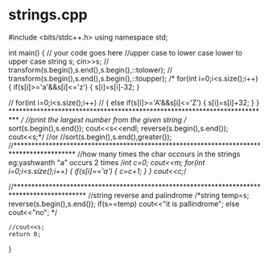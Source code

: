 # strings.cpp
#include <bits/stdc++.h>
using namespace std;

int main() {
	// your code goes here
	//upper case to lower case lower to upper case
	string s;
	cin>>s;
//	transform(s.begin(),s.end(),s.begin(),::tolower);
//	transform(s.begin(),s.end(),s.begin(),::toupper);
/*	for(int i=0;i<s.size();i++)
	{
	    if(s[i]>='a'&&s[i]<='z')
	    {
	        s[i]=s[i]-32;
	    }
	
//	for(int i=0;i<s.size();i++)
//	{
	    else if(s[i]>='A'&&s[i]<='Z')
	    {
	        s[i]=s[i]+32;
	    }
	}
**************************************************************************	*/
	//print the largest number from the given string
/*	sort(s.begin(),s.end());
	cout<<s<<endl;
	reverse(s.begin(),s.end());
	cout<<s;*/
	//or
	//sort(s.begin(),s.end(),greater<int>());
//*****************************************************************************************	
//how many times the char occours in the strings eg:yashwanth "a" occurs 2 times
/*int c=0;
cout<<m;
for(int i=0;i<s.size();i++)
{
    if(s[i]=='a')
    {
        c=c+1;
    }
}
cout<<c;*/

//********************************************************************************************
//string reverse and palindrome
/*string temp=s;
reverse(s.begin(),s.end());
if(s==temp)
cout<<"it is pallindrome";
else
cout<<"no";
*/


	
	
	
	
	//cout<<s;
	return 0;
}

